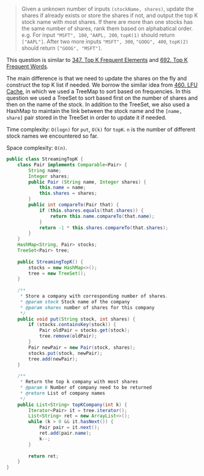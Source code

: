 > Given a unknown number of inputs `(stockName, shares)`, update the shares if already exists or store the shares if not, and output the top K stock name with most shares. If there are more than one stocks has the same number of shares, rank them based on alphabatical order.     
> e.g. For input `"MSFT", 100`, `"AAPL, 200`, `topK(1)` should return `["AAPL"]`. After two more inputs `"MSFT", 300`, `"GOOG", 400`, `topK(2)` should return `["GOOG", "MSFT"]`.  

This question is similar to [347. Top K Frequent Elements](https://github.com/YaokaiYang-assaultmaster/LeetCode/blob/master/LeetcodeAlgorithmQuestions/347.%20Top%20K%20Frequent%20Elements.md) and [692. Top K Frequent Words](https://github.com/YaokaiYang-assaultmaster/LeetCode/blob/master/LeetcodeAlgorithmQuestions/692.%20Top%20K%20Frequent%20Words.md). 

The main difference is that we need to update the shares on the fly and construct the top K list if needed. We borrow the similar idea from [460. LFU Cache](https://github.com/YaokaiYang-assaultmaster/LeetCode/blob/master/LeetcodeAlgorithmQuestions/460.%20LFU%20Cache.md), in which we used a TreeMap to sort based on frequencies. In this question we used a TreeSet to sort based first on the number of shares and then on the name of the stock. In addition to the TreeSet, we also used a HashMap to maintain the link between the stock name and the `[name, share]` pair stored in the TreeSet in order to update it if needed.   

Time complexity: `O(logn)` for `put`, `O(k)` for `topK`. `n` is the number of different stock names we encountered so far.  

Space complexity: `O(n)`.  

```Java
public class StreamingTopK {
	class Pair implements Comparable<Pair> {
		String name;
		Integer shares;
		public Pair (String name, Integer shares) {
			this.name = name;
			this.shares = shares;
		}
		public int compareTo(Pair that) {
			if (this.shares.equals(that.shares)) {
				return this.name.compareTo(that.name);
			}
			return -1 * this.shares.compareTo(that.shares);
		}
	}
	HashMap<String, Pair> stocks;
	TreeSet<Pair> tree;
	
	public StreamingTopK() {
		stocks = new HashMap<>();
		tree = new TreeSet();
	}
	
	/**
	 * Store a company with corresponding number of shares. 
	 * @param stock Stock name of the company
	 * @param shares number of shares for this company
	 */
	public void put(String stock, int shares) {
		if (stocks.containsKey(stock)) {
			Pair oldPair = stocks.get(stock);
			tree.remove(oldPair);
		}
		Pair newPair = new Pair(stock, shares);
		stocks.put(stock, newPair);
		tree.add(newPair);
	}
	
	/**
	 * Return the top k company with most shares
	 * @param k Number of company need to be returned
	 * @return List of company names
	 */
	public List<String> topKCompany(int k) {
		Iterator<Pair> it = tree.iterator();
		List<String> ret = new ArrayList<>();
		while (k > 0 && it.hasNext()) {
			Pair pair = it.next();
			ret.add(pair.name);
			k--;
		}
		
		return ret;
	}
}
```
